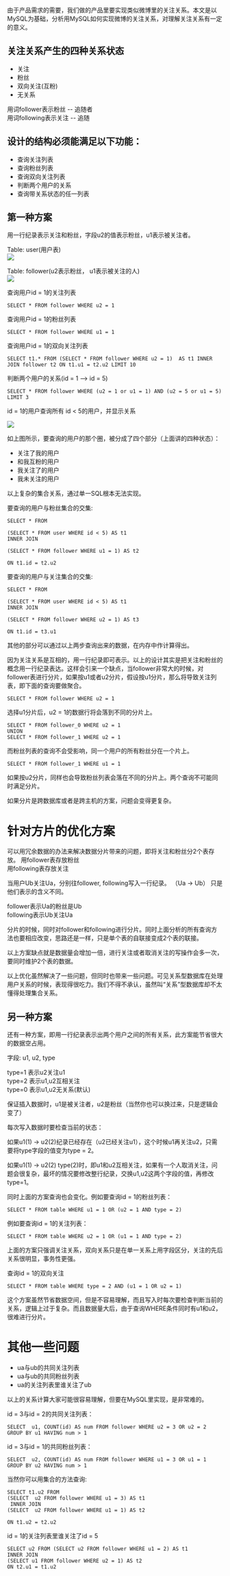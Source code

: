 <!--
author: jockchou
date: 2015-07-23
title: 用MySQL实现微博关注关系的方案分析
tags: MySQL, 微博,关注关系
category: MySQL数据库
status: publish
summary: 由于产品需求的需要，我们做的产品里要实现类似微博里的关注关系。本文是以MySQL为基础，分析用MySQL如何实现微博的关注关系，对理解关注关系有一定的意义。
-->

由于产品需求的需要，我们做的产品里要实现类似微博里的关注关系。本文是以MySQL为基础，分析用MySQL如何实现微博的关注关系，对理解关注关系有一定的意义。

## 关注关系产生的四种关系状态 ##

- 关注
- 粉丝
- 双向关注(互粉)
- 无关系

用词follower表示粉丝		-- 追随者  
用词following表示关注	    -- 追随  


## 设计的结构必须能满足以下功能： ## 

- 查询关注列表
- 查询粉丝列表
- 查询双向关注列表
- 判断两个用户的关系
- 查询带关系状态的任一列表

## 第一种方案 ##
用一行纪录表示关注和粉丝，字段u2的值表示粉丝，u1表示被关注者。

Table: user(用户表)  
![](../img/3.png)

Table: follower(u2表示粉丝， u1表示被关注的人)  
![](../img/1.png)

查询用户id = 1的关注列表

```
SELECT * FROM follower WHERE u2 = 1
```

查询用户id = 1的粉丝列表

```
SELECT * FROM follower WHERE u1 = 1
```

查询用户id = 1的双向关注列表

```
SELECT t1.* FROM (SELECT * FROM follower WHERE u2 = 1)  AS t1 INNER JOIN follower t2 ON t1.u1 = t2.u2 LIMIT 10
```

判断两个用户的关系(id = 1  --> id = 5)

```
SELECT * FROM follower WHERE (u2 = 1 or u1 = 1) AND (u2 = 5 or u1 = 5) LIMIT 3
```

id = 1的用户查询所有 id < 5的用户，并显示关系

![](../img/2.png)

如上图所示，要查询的用户的那个圈，被分成了四个部分（上面讲的四种状态）：

- 关注了我的用户
- 和我互粉的用户
- 我关注了的用户
- 我未关注的用户

以上复杂的集合关系，通过单一SQL根本无法实现。

要查询的用户与粉丝集合的交集:

```
SELECT * FROM 

(SELECT * FROM user WHERE id < 5) AS t1
INNER JOIN

(SELECT * FROM follower WHERE u1 = 1) AS t2

ON t1.id = t2.u2
```


要查询的用户与关注集合的交集:

```
SELECT * FROM 

(SELECT * FROM user WHERE id < 5) AS t1
INNER JOIN

(SELECT * FROM follower WHERE u2 = 1) AS t3

ON t1.id = t3.u1
```

其他的部分可以通过以上两步查询出来的数据，在内存中作计算得出。

因为关注关系是互相的，用一行纪录即可表示。以上的设计其实是把关注和粉丝的概念用一行纪录表达。这样会引来一个缺点，当follower非常大的时候，对follower表进行分片，如果按u1或者u2分片，假设按u1分片，那么将导致关注列表，即下面的查询要做聚合。

```
SELECT * FROM follower WHERE u2 = 1
```

选择u1分片后，u2 = 1的数据行将会落到不同的分片上。

```
SELECT * FROM follower_0 WHERE u2 = 1
UNION 
SELECT * FROM follower_1 WHERE u2 = 1
```

而粉丝列表的查询不会受影响，同一个用户的所有粉丝分在一个片上。

```
SELECT * FROM follower_1 WHERE u1 = 1
```

如果按u2分片，同样也会导致粉丝列表会落在不同的分片上。两个查询不可能同时满足分片。

如果分片是跨数据库或者是跨主机的方案，问题会变得更复杂。

# 针对方片的优化方案 #

可以用冗余数据的办法来解决数据分片带来的问题，即将关注和粉丝分2个表存放。
用follower表存放粉丝  
用following表存放关注  

当用户Ub关注Ua，分别往follower, following写入一行纪录。 （Ua -> Ub） 只是他们表示的含义不同。

follower表示Ua的粉丝是Ub  
following表示Ub关注Ua  

分片的时候，同时对follower和following进行分片。同时上面分析的所有查询方法也要相应改变，思路还是一样，只是单个表的自联接变成2个表的联接。

以上方案缺点就是数据量会增加一倍，进行关注或者取消关注的写操作会多一次，要同时维护2个表的数据。

以上优化虽然解决了一些问题，但同时也带来一些问题。可见关系型数据库在处理用户关系的时候，表现得很吃力。我们不得不承认，虽然叫“关系”型数据库却不太懂得处理集合关系。


## 另一种方案 ##


还有一种方案，即用一行纪录表示出两个用户之间的所有关系，此方案能节省很大的数据空占用。

字段: u1, u2, type

type=1 表示u2关注u1  
type=2 表示u1,u2互相关注  
type=0 表示u1,u2无关系(默认)  

保证插入数据时，u1是被关注者，u2是粉丝（当然你也可以换过来，只是逻辑会变了）

每次写入数据时要检查当前的状态：

如果u1(1) -> u2(2)纪录已经存在（u2已经关注u1），这个时候u1再关注u2，只需要将type字段的值变为type = 2。

如果u1(1) -> u2(2) type(2)时，即u1和u2互相关注，如果有一个人取消关注，问题会很复杂，最坏的情况要修改整行纪录，交换u1,u2这两个字段的值，再修改type=1。

同时上面的方案查询也会变化。例如要查询id = 1的粉丝列表：

```
SELECT * FROM table WHERE u1 = 1 OR (u2 = 1 AND type = 2)
```
例如要查询id = 1的关注列表：

```
SELECT * FROM table WHERE u2 = 1 OR (u1 = 1 AND type = 2)
```

上面的方案只强调关注关系，双向关系只是在单一关系上用字段区分，关注的先后关系很明显，事务性更强。

查询id = 1的双向关注

```
SELECT * FROM table WHERE type = 2 AND (u1 = 1 OR u2 = 1)
```

这个方案虽然节省数据空间，但是不容易理解，而且写入时每次要检查判断当前的关系，逻辑上过于复杂。而且数据量大后，由于查询WHERE条件同时有u1和u2，很难进行分片。


# 其他一些问题 #

- ua与ub的共同关注列表
- ua与ub的共同粉丝列表
- ua的关注列表里谁关注了ub

以上的关系计算大家可能很容易理解，但要在MySQL里实现，是非常难的。

id = 3与id = 2的共同关注列表：

```
SELECT  u1, COUNT(id) AS num FROM follower WHERE u2 = 3 OR u2 = 2
GROUP BY u1 HAVING num > 1
```
id = 3与id = 1的共同粉丝列表：

```
SELECT  u2, COUNT(id) AS num FROM follower WHERE u1 = 3 OR u1 = 1
GROUP BY u2 HAVING num > 1

```

当然你可以用集合的方法查询:

```
SELECT t1.u2 FROM 
(SELECT  u2 FROM follower WHERE u1 = 3) AS t1
 INNER JOIN
(SELECT  u2 FROM follower WHERE u1 = 1) AS t2

ON t1.u2 = t2.u2
```

id = 1的关注列表里谁关注了id = 5
```
SELECT u2 FROM (SELECT u2 FROM follower WHERE u1 = 2) AS t1
INNER JOIN 
(SELECT u1 FROM follower WHERE u2 = 1) AS t2
ON t2.u1 = t1.u2
```